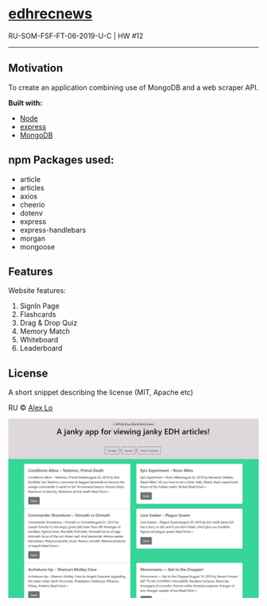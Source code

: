 # [edhrecnews](https://github.com/alexlo15/edhrecnews)
RU-SOM-FSF-FT-06-2019-U-C | HW #12

___

## Motivation
To create an application combining use of MongoDB and a web scraper API.


**Built with:**
* [Node](https://nodejs.org/en/)
* [express](https://expressjs.com/)
* [MongoDB](https://www.mongodb.com/)

## npm Packages used:

* article
* articles
* axios
* cheerio
* dotenv
* express
* express-handlebars
* morgan
* mongoose

## Features
Website features: 

1. SignIn Page
2. Flashcards
3. Drag & Drop Quiz
4. Memory Match
5. Whiteboard
6. Leaderboard



## License
A short snippet describing the license (MIT, Apache etc)

RU © 
[Alex Lo](https://github.com/alexlo15)









![screenshot](public/assets/images/sshot.JPG)
